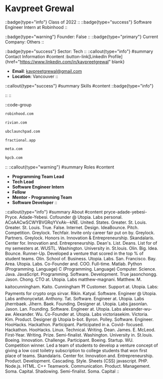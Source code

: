 # Kavpreet Grewal
::badge{type="info"}
Class of 2022
::
::badge{type="success"}
Software Engineer Intern at Robinhood
::

::badge{type="warning"}
Founder: False
::
::badge{type="primary"}
Current Company: Others
::

::badge{type="success"}
Sector: Tech
::
::callout{type="info"}
#summary
Contact Information
#content
:button-link[LinkedIn Profile]{href="https://www.linkedin.com/in/kavpreetgrewal" blank}
- **Email**: kavpreetgrewal@gmail.com
- **Location**: Vancouver
::

::callout{type="success"}
#summary
Skills
#content
::badge{type="info"}

::
::

::code-group
```bash [Robinhood]
robinhood.com
```
```bash [Rivian]
rivian.com
```
```bash [Ubc Launch Pad]
ubclaunchpad.com
```
```bash [Fractional]
fractional.app
```
```bash [Meta]
meta.com
```
```bash [Kleiner Perkins Caufield & Byers]
kpcb.com
```
::
::callout{type="warning"}
#summary
Roles
#content
- **Programming Team Lead**
- **Tech Lead**
- **Software Engineer Intern**
- **Fellow**
- **Mentor - Programming Team**
- **Software Developer**
::

::callout{type="info"}
#summary
About
#content
pryce-adade-yebesi- Pryce. Adade-Yebesi. Cofounder @ Utopia. Labs personal. ACoAACwSCWYBVGRqYVxAk--kNE. United. States. Greater. St. Louis. Greater. St. Louis. True. False. Internet. Design. IdeaBounce. Pitch. Competition. Greylock. Techfair. Invite only career fair put on by. Greylock. Partners. Greylock. Honors in. Innovation & Entrepreneurship. Skandalaris. Center for. Innovation and. Entrepreneurship. Dean's. List. Deans. List for of my semesters at. WUSTL. Washington. University in. St.louis. Olin. Big. Idea. Bounce. Runner-Up. Developed a venture that scored in the top % of student teams. Olin. School of. Business. Utopia. Labs. San. Francisco. Bay. Area. Utopia. Labs. Co-Founder and. COO. Full-time. Matlab. Python (Programming. Language) C (Programming. Language) Computer. Science. Java. JavaScript. Programming. Software. Development. True jasonchongg. Jason. Chong. CTO at. Utopia. Labs matthew-magnani. Matthew. M. kaitocunningham. Kaito. Cunningham ⛩ Customer. Support at. Utopia. Labs: Payments for crypto orgs sirvar. Rikin. Katyal. Software. Engineer @ Utopia. Labs anthonycwtat. Anthony. Tat. Software. Engineer at. Utopia. Labs jihernbaek. Jihern. Baek. Founding. Designer at. Utopia. Labs jjasonlan. Jason. Lan. Founding. Software. Engineer at. Utopia. Labs alexander-wu-aw. Alexander. Wu. Co-Founder at. Utopia. Labs victoriasekim. Victoria. Kim. Product. Designer @ Utopia b-bot. Byron. Polley. Software. Engineer. HooHacks. Hackathon. Participant. Participated in a. Covid- focused. Hackathon. HooHacks. Linux. Technical. Writing. Dean. James. E. McLeod. First-Year. Writing. Prize. Semi-finalist. Washington. University in. St.louis. Boeing. Innovation. Challenge. Participant. Boeing. Startup. WU. Competition winner. Led a team of students to develop a venture concept of giving a low cost toiletry subscription to college students that won first place of teams. Skandalaris. Center for. Innovation and. Entrepreneurship. Product. Development. Cascading. Style. Sheets (CSS) javascript. PHP. Node.js. HTML. C++ Teamwork. Communication. Product. Management. Soma. Capital. Shadowing. Semi-finalist. Soma. Capital
::
